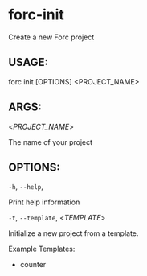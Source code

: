 
# forc-init
Create a new Forc project


## USAGE:
forc init [OPTIONS] <PROJECT_NAME>


## ARGS:

<_PROJECT_NAME_>

   The name of your project


## OPTIONS:

`-h`, `--help`, 

Print help information

`-t`, `--template`, <_TEMPLATE_>

Initialize a new project from a template.

Example Templates:
- counter
